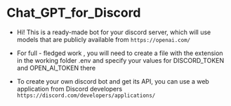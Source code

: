 # Chat_GPT_for_Discord

* Hi! This is a ready-made bot for your discord server, which will use models that are publicly available from ```https://openai.com/```



* For full - fledged work , you will need to create a file with the extension in the working folder .env and specify your values for DISCORD_TOKEN and OPEN_AI_TOKEN there



* To create your own discord bot and get its API, you can use a web application from Discord developers ```https://discord.com/developers/applications/```

